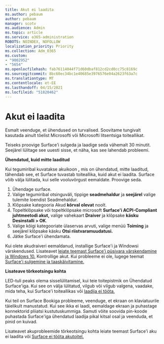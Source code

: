 ```yaml
---
title: Akut ei laadita
ms.author: pebaum
author: pebaum
manager: scotv
ms.audience: Admin
ms.topic: article
ms.service: o365-administration
ROBOTS: NOINDEX, NOFOLLOW
localization_priority: Priority
ms.collection: Adm_O365
ms.custom:
- "9002952"
- "5654"
ms.openlocfilehash: fab76114044f71d60dbaf812cd2cd0cc75c8169c
ms.sourcegitcommit: 8bc60ec34bc1e40685e3976576e04a2623f63a7c
ms.translationtype: MT
ms.contentlocale: et-EE
ms.lasthandoff: 04/15/2021
ms.locfileid: "51820462"
---
```

# <a name="battery-wont-charge"></a>Akut ei laadita

Esmalt veenduge, et ühendused on turvalised. Soovitame tungivalt kasutada ainult tõelist Microsofti või Microsofti litsentsiga toiteallikat.

Teiseks proovige Surface'i sulgeda ja laadige seda vähemalt 30 minutit. Seejärel lülitage see uuesti sisse, et näha, kas see lahendab probleemi.

**Ühendatud, kuid mitte laaditud**

Kui tegumiribal kuvatakse akuikoon **,** mis on ühendatud, mitte laaditud, tähendab see, et Surface tuvastab toiteallika, kuid akut ei laadita. Surface võib välja lülitada, kui selle vooluvõrgust eemaldate. Proovige seda.

1. Ühendage surface.
2. Valige tegumiribal otsinguväli, tippige **seadmehaldur** ja **seejärel** valige tulemite loendist Seadmehaldur.
3. Klõpsake kategooria Akud **kõrval olevat** noolt.
4. Topeltklõpsake või topeltklõpsake microsoft **Surface'i ACPI-Compliant juhtmeetodi akut,** valige vahekaart **Draiver** ja klõpsake **käsku Desinstalli > OK**.
5. Valige kõigi kategooriate ülaservas arvuti, valige menüü **Toiming** ja seejärel klõpsake käsku **Otsi riistvaramuudatusi.**
6. Jätke Surface'i ühendamata.

Kui olete akudraiveri eemaldanud, installige Surface'i ja Windowsi värskendused. Lisateavet [leiate teemast Surface'i püsivara värskendamine ja Windows 10.](https://support.microsoft.com/help/4023505) Kontrollige akut. Kui probleeme ei ole, lugege teemat [Surface'i sulgemine ja taaskäivitamine.](https://support.microsoft.com/help/4036280/surface-force-a-shut-down-and-restart-your-surface)

**Lisateave tõrkeotsingu kohta**

LED-tuli peaks olema sisselülitamisel, kui teie toitepistmik on Ühendatud Surface'iga. Kui see on välja lülitatud, vilgub või vilgub valgena, vaadake, mida teha, kui Surface'i toiteallikas või [laadija ei tööta.](https://support.microsoft.com/help/4484763/surface-fix-issues-with-your-power-supply) 

Kui teil on Surface Bookiga probleeme, veenduge, et ekraan on klaviatuurile täielikult manustatud. Kui see ikka ei laadi, eemaldage ekraan ja puhastage konnektorid pliiatsi kustutuskummiga. Samuti võite soovida pin-koode puhastada Surface'iga ühendatud laadija pikal kitsal osal ja veenduda, et pinid on kuivad.

Lisateavet akuprobleemide tõrkeotsingu kohta leiate teemast Surface'i aku ei laadita või [Surface ei tööta akutoitel.](https://support.microsoft.com/help/4023536/surface-surface-battery-wont-charge)
